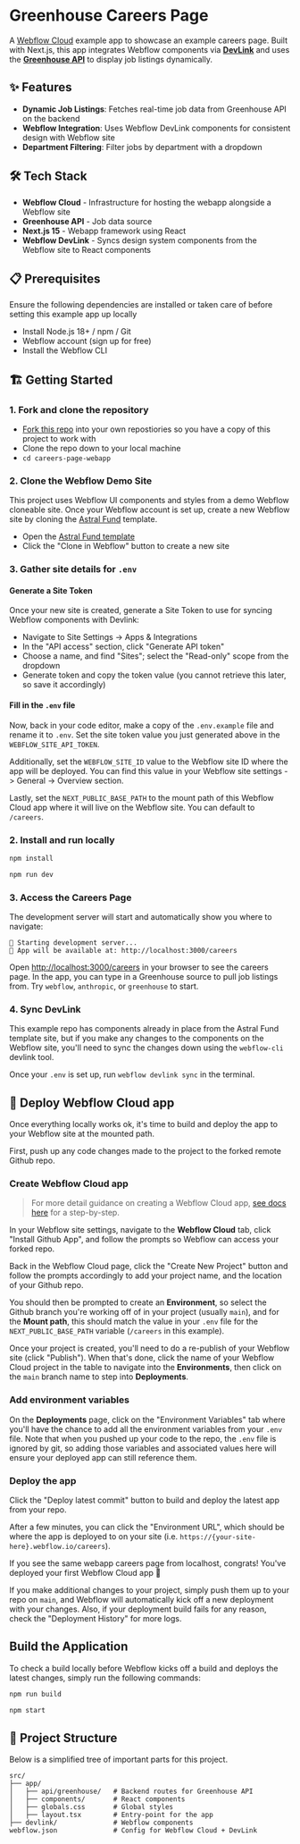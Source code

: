 # Greenhouse Careers Page

A [Webflow Cloud](https://webflow.com/cloud) example app to showcase an example careers page. Built with Next.js, this app integrates Webflow components via [**DevLink**](https://developers.webflow.com/webflow-cloud/devlink) and uses the [**Greenhouse API**](https://developers.greenhouse.io/job-board.html#introduction) to display job listings dynamically.

## ✨ Features

- **Dynamic Job Listings**: Fetches real-time job data from Greenhouse API on the backend
- **Webflow Integration**: Uses Webflow DevLink components for consistent design with Webflow site
- **Department Filtering**: Filter jobs by department with a dropdown

## 🛠️ Tech Stack

- **Webflow Cloud** - Infrastructure for hosting the webapp alongside a Webflow site
- **Greenhouse API** - Job data source
- **Next.js 15** - Webapp framework using React
- **Webflow DevLink** - Syncs design system components from the Webflow site to React components

## 📋 Prerequisites

Ensure the following dependencies are installed or taken care of before setting this example app up locally

- Install Node.js 18+ / npm / Git
- Webflow account (sign up for free)
- Install the Webflow CLI

## 🏗️ Getting Started

### 1. Fork and clone the repository

- [Fork this repo](https://github.com/Webflow-Examples/careers-page-webapp/fork) into your own repostiories so you have a copy of this project to work with
- Clone the repo down to your local machine
- `cd careers-page-webapp`

### 2. Clone the Webflow Demo Site

This project uses Webflow UI components and styles from a demo Webflow cloneable site. Once your Webflow account is set up, create a new Webflow site by cloning the [Astral Fund](https://webflow.com/made-in-webflow/website/astralfund-cloud-app---careers-page) template.

- Open the [Astral Fund template](https://webflow.com/made-in-webflow/website/astralfund-cloud-app---careers-page)
- Click the "Clone in Webflow" button to create a new site

### 3. Gather site details for `.env`

#### Generate a Site Token

Once your new site is created, generate a Site Token to use for syncing Webflow components with Devlink:

- Navigate to Site Settings -> Apps & Integrations
- In the "API access" section, click "Generate API token"
- Choose a name, and find "Sites"; select the "Read-only" scope from the dropdown
- Generate token and copy the token value (you cannot retrieve this later, so save it accordingly)

#### Fill in the `.env` file

Now, back in your code editor, make a copy of the `.env.example` file and rename it to `.env`. Set the site token value you just generated above in the `WEBFLOW_SITE_API_TOKEN`.

Additionally, set the `WEBFLOW_SITE_ID` value to the Webflow site ID where the app will be deployed. You can find this value in your Webflow site settings -> General -> Overview section.

Lastly, set the `NEXT_PUBLIC_BASE_PATH` to the mount path of this Webflow Cloud app where it will live on the Webflow site. You can default to `/careers`.

### 2. Install and run locally

```bash
npm install
```

```bash
npm run dev
```

### 3. Access the Careers Page

The development server will start and automatically show you where to navigate:

```
🚀 Starting development server...
📍 App will be available at: http://localhost:3000/careers
```

Open [http://localhost:3000/careers](http://localhost:3000/careers) in your browser to see the careers page. In the app, you can type in a Greenhouse source to pull job listings from. Try `webflow`, `anthropic`, or `greenhouse` to start.

### 4. Sync DevLink

This example repo has components already in place from the Astral Fund template site, but if you make any changes to the components on the Webflow site, you'll need to sync the changes down using the `webflow-cli` devlink tool.

Once your `.env` is set up, run `webflow devlink sync` in the terminal.

## 🚀 Deploy Webflow Cloud app

Once everything locally works ok, it's time to build and deploy the app to your Webflow site at the mounted path.

First, push up any code changes made to the project to the forked remote Github repo.

### Create Webflow Cloud app

> For more detail guidance on creating a Webflow Cloud app, [see docs here](https://developers.webflow.com/webflow-cloud/bring-your-own-app) for a step-by-step.

In your Webflow site settings, navigate to the **Webflow Cloud** tab, click "Install Github App", and follow the prompts so Webflow can access your forked repo.

Back in the Webflow Cloud page, click the "Create New Project" button and follow the prompts accordingly to add your project name, and the location of your Github repo.

You should then be prompted to create an **Environment**, so select the Github branch you're working off of in your project (usually `main`), and for the **Mount path**, this should match the value in your `.env` file for the `NEXT_PUBLIC_BASE_PATH` variable (`/careers` in this example).

Once your project is created, you'll need to do a re-publish of your Webflow site (click "Publish"). When that's done, click the name of your Webflow Cloud project in the table to navigate into the **Environments**, then click on the `main` branch name to step into **Deployments**.

### Add environment variables

On the **Deployments** page, click on the "Environment Variables" tab where you'll have the chance to add all the environment variables from your `.env` file. Note that when you pushed up your code to the repo, the `.env` file is ignored by git, so adding those variables and associated values here will ensure your deployed app can still reference them.

### Deploy the app

Click the "Deploy latest commit" button to build and deploy the latest app from your repo.

After a few minutes, you can click the "Environment URL", which should be where the app is deployed to on your site (i.e. `https://{your-site-here}.webflow.io/careers`).

If you see the same webapp careers page from localhost, congrats! You've deployed your first Webflow Cloud app 🎉

If you make additional changes to your project, simply push them up to your repo on `main`, and Webflow will automatically kick off a new deployment with your changes. Also, if your deployment build fails for any reason, check the "Deployment History" for more logs.

## Build the Application

To check a build locally before Webflow kicks off a build and deploys the latest changes, simply run the following commands:

```bash
npm run build
```

```bash
npm start
```

## 📁 Project Structure

Below is a simplified tree of important parts for this project.

```
src/
├── app/
│   ├── api/greenhouse/   # Backend routes for Greenhouse API
│   ├── components/       # React components
│   ├── globals.css       # Global styles
│   ├── layout.tsx        # Entry-point for the app
├── devlink/              # Webflow components
webflow.json              # Config for Webflow Cloud + DevLink
```
